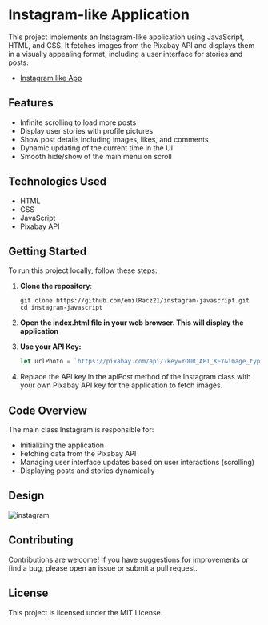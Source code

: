 # Instagram-like Application

This project implements an Instagram-like application using JavaScript, HTML, and CSS. It fetches images from the Pixabay API and displays them in a visually appealing format, including a user interface for stories and posts.

* [Instagram like App](https://instaike-scroll-er.netlify.app)

## Features

- Infinite scrolling to load more posts
- Display user stories with profile pictures
- Show post details including images, likes, and comments
- Dynamic updating of the current time in the UI
- Smooth hide/show of the main menu on scroll

## Technologies Used

- HTML
- CSS
- JavaScript
- Pixabay API

## Getting Started

  To run this project locally, follow these steps:

1. **Clone the repository**:

       git clone https://github.com/emilRacz21/instagram-javascript.git
       cd instagram-javascript
   
2. **Open the index.html file in your web browser. This will display the application**

3. **Use your API Key:**

   ```javascript
   let urlPhoto = `https://pixabay.com/api/?key=YOUR_API_KEY&image_type=photo&orientation=horizontal&q=NATURE&page=${this.page}`;
   
4. Replace the API key in the apiPost method of the Instagram class with your own Pixabay API key for the application to fetch images.

## Code Overview

The main class Instagram is responsible for:

* Initializing the application
* Fetching data from the Pixabay API
* Managing user interface updates based on user interactions (scrolling)
* Displaying posts and stories dynamically

## Design

![instagram](https://github.com/user-attachments/assets/73aa5c6a-7da8-40b6-9794-a3609d7d4aa5)


## Contributing

Contributions are welcome! If you have suggestions for improvements or find a bug, please open an issue or submit a pull request.

## License

This project is licensed under the MIT License.
